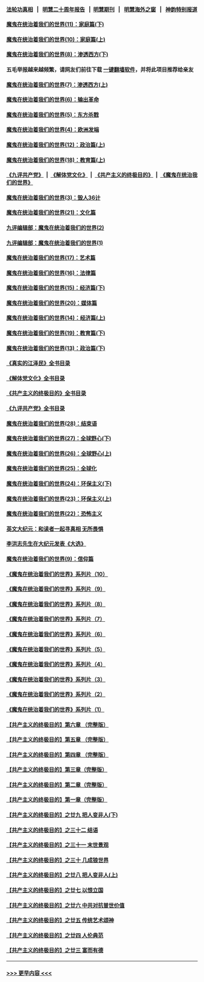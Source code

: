 #### [法轮功真相](https://github.com/gfw-breaker/truth/blob/master/README.md?t=0) &nbsp;&nbsp;|&nbsp;&nbsp; [明慧二十周年报告](https://github.com/gfw-breaker/mh-reports/blob/master/README.md?t=0) &nbsp;&nbsp;|&nbsp;&nbsp;[明慧期刊](https://github.com/gfw-breaker/mh-qikan) &nbsp;&nbsp;|&nbsp;&nbsp; [明慧海外之窗](https://github.com/gfw-breaker/mh-news/blob/master/README.md?t=0) &nbsp;&nbsp;|&nbsp;&nbsp; [神韵特别报道](https://github.com/gfw-breaker/mh-news/blob/master/shenyun.md?t=0)
#### [魔鬼在统治着我们的世界(11)：家庭篇(下)](../pages/nsc422/n10440961.md?t=01131843) 
#### [魔鬼在统治着我们的世界(10)：家庭篇(上)](../pages/nsc422/n10435448.md?t=01131843) 
#### [魔鬼在统治着我们的世界(8)：渗透西方(下)](../pages/nsc422/n10429603.md?t=01131843) 
#### 五毛举报越来越频繁，请网友们前往下载 [一键翻墙软件](https://github.com/gfw-breaker/ssr-accounts)，并将此项目推荐给亲友
#### [魔鬼在统治着我们的世界(7)：渗透西方(上)](../pages/nsc422/n10426013.md?t=01131843) 
#### [魔鬼在统治着我们的世界(6)：输出革命](../pages/nsc422/n10421536.md?t=01131843) 
#### [魔鬼在统治着我们的世界(5)：东方杀戮](../pages/nsc422/n10417707.md?t=01131843) 
#### [魔鬼在统治着我们的世界(4)：欧洲发端](../pages/nsc422/n10414890.md?t=01131843) 
#### [魔鬼在统治着我们的世界(12)：政治篇(上)](../pages/nsc422/n10444576.md?t=01131843) 
#### [魔鬼在统治着我们的世界(18)：教育篇(上)](../pages/nsc422/n10526970.md?t=01131843) 
#### [《九评共产党》](https://github.com/begood0513/9ping.md/blob/master/README.md) &nbsp;|&nbsp; [《解体党文化》](../../../../jtdwh.md/blob/master/README.md)  &nbsp;|&nbsp; [《共产主义的终极目的》](../../../../gczydzjmd.md/blob/master/README.md) &nbsp;|&nbsp; [《魔鬼在统治我们的世界》](../../../../mgztzwmdsj.md/blob/master/README.md) 
#### [魔鬼在统治着我们的世界(3)：毁人36计](../pages/nsc422/n10411583.md?t=01131843) 
#### [魔鬼在统治着我们的世界(21)：文化篇](../pages/nsc422/n10597706.md?t=01131843) 
#### [九评编辑部：魔鬼在统治着我们的世界(2)](../pages/nsc422/n10410036.md?t=01131843) 
#### [九评编辑部：魔鬼在统治着我们的世界(1)](../pages/nsc422/n10406825.md?t=01131843) 
#### [魔鬼在统治着我们的世界(17)：艺术篇](../pages/nsc422/n10499093.md?t=01131843) 
#### [魔鬼在统治着我们的世界(16)：法律篇](../pages/nsc422/n10485969.md?t=01131843) 
#### [魔鬼在统治着我们的世界(15)：经济篇(下)](../pages/nsc422/n10469975.md?t=01131843) 
#### [魔鬼在统治着我们的世界(20)：媒体篇](../pages/nsc422/n10586579.md?t=01131843) 
#### [魔鬼在统治着我们的世界(14)：经济篇(上)](../pages/nsc422/n10457370.md?t=01131843) 
#### [魔鬼在统治着我们的世界(19)：教育篇(下)](../pages/nsc422/n10564808.md?t=01131843) 
#### [魔鬼在统治着我们的世界(13)：政治篇(下)](../pages/nsc422/n10448270.md?t=01131843) 
#### [《真实的江泽民》全书目录](../pages/nsc422/n13721399.md?t=01131843) 
#### [《解体党文化》全书目录](../pages/nsc422/n13721157.md?t=01131843) 
#### [《共产主义的终极目的》全书目录](../pages/nsc422/n13721048.md?t=01131843) 
#### [《九评共产党》全书目录](../pages/nsc422/n13708085.md?t=01131843) 
#### [魔鬼在统治着我们的世界(28)：结束语](../pages/nsc422/n10936246.md?t=01131843) 
#### [魔鬼在统治着我们的世界(27)：全球野心(下)](../pages/nsc422/n10928319.md?t=01131843) 
#### [魔鬼在统治着我们的世界(26)：全球野心(上)](../pages/nsc422/n10900318.md?t=01131843) 
#### [魔鬼在统治着我们的世界(25)：全球化](../pages/nsc422/n10788205.md?t=01131843) 
#### [魔鬼在统治着我们的世界(24)：环保主义(下)](../pages/nsc422/n10695307.md?t=01131843) 
#### [魔鬼在统治着我们的世界(23)：环保主义(上)](../pages/nsc422/n10688613.md?t=01131843) 
#### [魔鬼在统治着我们的世界(22)：恐怖主义](../pages/nsc422/n10614727.md?t=01131843) 
#### [英文大纪元：和读者一起寻真相 无所畏惧](../pages/nsc422/n12542027.md?t=01131843) 
#### [李洪志先生在大纪元发表《大选》](../pages/nsc422/n12534746.md?t=01131843) 
#### [魔鬼在统治着我们的世界(9)：信仰篇](../pages/nsc422/n10432159.md?t=01131843) 
#### [《魔鬼在统治着我们的世界》系列片（10）](../pages/nsc422/n12292670.md?t=01131843) 
#### [《魔鬼在统治着我们的世界》系列片（9）](../pages/nsc422/n12290859.md?t=01131843) 
#### [《魔鬼在统治着我们的世界》系列片（8）](../pages/nsc422/n12287445.md?t=01131843) 
#### [《魔鬼在统治着我们的世界》系列片（7）](../pages/nsc422/n12283425.md?t=01131843) 
#### [《魔鬼在统治着我们的世界》系列片（6）](../pages/nsc422/n12282314.md?t=01131843) 
#### [《魔鬼在统治着我们的世界》系列片（5）](../pages/nsc422/n12281419.md?t=01131843) 
#### [《魔鬼在统治着我们的世界》系列片（4）](../pages/nsc422/n12274024.md?t=01131843) 
#### [《魔鬼在统治着我们的世界》系列片（3）](../pages/nsc422/n12271322.md?t=01131843) 
#### [《魔鬼在统治着我们的世界》系列片（2）](../pages/nsc422/n12269049.md?t=01131843) 
#### [《魔鬼在统治着我们的世界》系列片（1）](../pages/nsc422/n12267575.md?t=01131843) 
#### [【共产主义的终极目的】第六章 （完整版）](../pages/nsc422/n11428913.md?t=01131843) 
#### [【共产主义的终极目的】第五章 （完整版）](../pages/nsc422/n11428912.md?t=01131843) 
#### [【共产主义的终极目的】第四章 （完整版）](../pages/nsc422/n11428907.md?t=01131843) 
#### [【共产主义的终极目的】第三章（完整版）](../pages/nsc422/n11428848.md?t=01131843) 
#### [【共产主义的终极目的】第二章（完整版）](../pages/nsc422/n11428831.md?t=01131843) 
#### [【共产主义的终极目的】第一章（完整版）](../pages/nsc422/n11417651.md?t=01131843) 
#### [【共产主义的终极目的】之廿九 把人变非人(下)](../pages/nsc422/n11344140.md?t=01131843) 
#### [【共产主义的终极目的】之三十二 结语](../pages/nsc422/n11360535.md?t=01131843) 
#### [【共产主义的终极目的】之三十一 末世景观](../pages/nsc422/n11351129.md?t=01131843) 
#### [【共产主义的终极目的】之三十 几成狼世界](../pages/nsc422/n11348280.md?t=01131843) 
#### [【共产主义的终极目的】之廿八 把人变非人(上)](../pages/nsc422/n11340492.md?t=01131843) 
#### [【共产主义的终极目的】之廿七 以恨立国](../pages/nsc422/n11336944.md?t=01131843) 
#### [【共产主义的终极目的】之廿六 中共对抗普世价值](../pages/nsc422/n11324785.md?t=01131843) 
#### [【共产主义的终极目的】之廿五 传统艺术颂神](../pages/nsc422/n11296396.md?t=01131843) 
#### [【共产主义的终极目的】之廿四 人伦典范](../pages/nsc422/n11296397.md?t=01131843) 
#### [【共产主义的终极目的】之廿三 富而有德](../pages/nsc422/n11283598.md?t=01131843) 

----
#### [ >>> 更早内容 <<< ](../indexes/nsc422-earlier.md)
